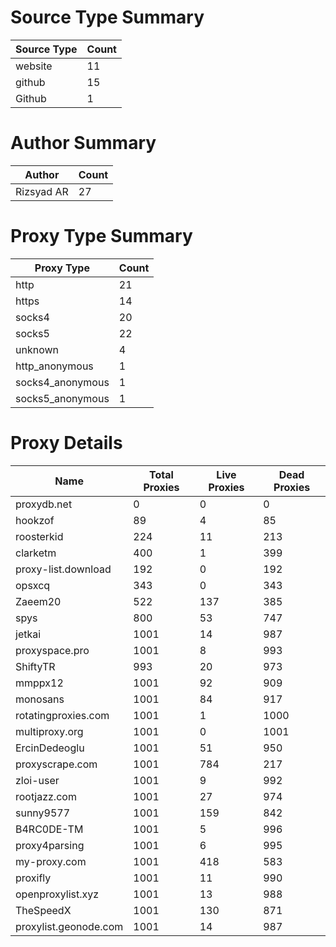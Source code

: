 # Source Type Summary

| Source Type | Count |
|-------------|-------|
| website | 11 |
| github | 15 |
| Github | 1 |


# Author Summary

| Author | Count |
|--------|-------|
| Rizsyad AR | 27 |


# Proxy Type Summary

| Proxy Type | Count |
|------------|-------|
| http | 21 |
| https | 14 |
| socks4 | 20 |
| socks5 | 22 |
| unknown | 4 |
| http_anonymous | 1 |
| socks4_anonymous | 1 |
| socks5_anonymous | 1 |


# Proxy Details

| Name | Total Proxies | Live Proxies | Dead Proxies |
|------|---------------|--------------|---------------|
| proxydb.net | 0 | 0 | 0 |
| hookzof | 89 | 4 | 85 |
| roosterkid | 224 | 11 | 213 |
| clarketm | 400 | 1 | 399 |
| proxy-list.download | 192 | 0 | 192 |
| opsxcq | 343 | 0 | 343 |
| Zaeem20 | 522 | 137 | 385 |
| spys | 800 | 53 | 747 |
| jetkai | 1001 | 14 | 987 |
| proxyspace.pro | 1001 | 8 | 993 |
| ShiftyTR | 993 | 20 | 973 |
| mmppx12 | 1001 | 92 | 909 |
| monosans | 1001 | 84 | 917 |
| rotatingproxies.com | 1001 | 1 | 1000 |
| multiproxy.org | 1001 | 0 | 1001 |
| ErcinDedeoglu | 1001 | 51 | 950 |
| proxyscrape.com | 1001 | 784 | 217 |
| zloi-user | 1001 | 9 | 992 |
| rootjazz.com | 1001 | 27 | 974 |
| sunny9577 | 1001 | 159 | 842 |
| B4RC0DE-TM | 1001 | 5 | 996 |
| proxy4parsing | 1001 | 6 | 995 |
| my-proxy.com | 1001 | 418 | 583 |
| proxifly | 1001 | 11 | 990 |
| openproxylist.xyz | 1001 | 13 | 988 |
| TheSpeedX | 1001 | 130 | 871 |
| proxylist.geonode.com | 1001 | 14 | 987 |
